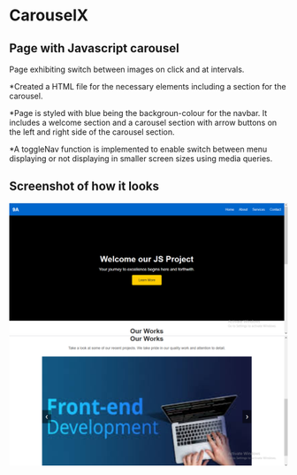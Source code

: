 # CarouselX

## Page with Javascript carousel

Page exhibiting switch between images on click and at intervals.

*Created a HTML file for the necessary elements
including a section for the carousel.

*Page is styled with blue being the backgroun-colour for the navbar. It includes a welcome section and a carousel section with arrow buttons on the left and right side of the carousel section.

*A toggleNav function is implemented to enable switch between menu displaying or not displaying in smaller screen sizes using media queries.

## Screenshot of how it looks

<img src="screenshot/Screenshot (144).png" alt="project-screen">

<img src="screenshot/Screenshot (145).png" alt="project-screen">
